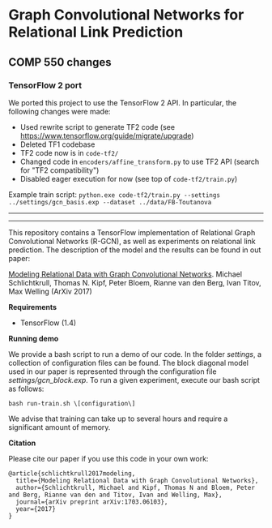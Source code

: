 # Graph Convolutional Networks for Relational Link Prediction


## COMP 550 changes
### TensorFlow 2 port 

We ported this project to use the TensorFlow 2 API. In particular, the following changes were made:
* Used rewrite script to generate TF2 code (see https://www.tensorflow.org/guide/migrate/upgrade)
* Deleted TF1 codebase
* TF2 code now is in `code-tf2/`
* Changed code in `encoders/affine_transform.py` to use TF2 API (search for "TF2 compatibility")
* Disabled eager execution for now (see top of `code-tf2/train.py`)

Example train script:
`python.exe code-tf2/train.py --settings ../settings/gcn_basis.exp --dataset ../data/FB-Toutanova`

***
***

This repository contains a TensorFlow implementation of Relational Graph Convolutional Networks (R-GCN), as well as experiments on relational link prediction. The description of the model and the results can be found in out paper:

[Modeling Relational Data with Graph Convolutional Networks](https://arxiv.org/abs/1703.06103). Michael Schlichtkrull, Thomas N. Kipf, Peter Bloem, Rianne van den Berg, Ivan Titov, Max Welling (ArXiv 2017)

**Requirements**

* TensorFlow (1.4)

**Running demo**

We provide a bash script to run a demo of our code. In the folder *settings*, a collection of configuration files can be found. The block diagonal model used in our paper is represented through the configuration file *settings/gcn_block.exp*. To run a given experiment, execute our bash script as follows:

```
bash run-train.sh \[configuration\]
```

We advise that training can take up to several hours and require a significant amount of memory.

**Citation**

Please cite our paper if you use this code in your own work:

```
@article{schlichtkrull2017modeling,
  title={Modeling Relational Data with Graph Convolutional Networks},
  author={Schlichtkrull, Michael and Kipf, Thomas N and Bloem, Peter and Berg, Rianne van den and Titov, Ivan and Welling, Max},
  journal={arXiv preprint arXiv:1703.06103},
  year={2017}
}
```
